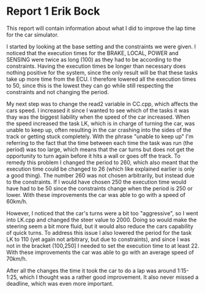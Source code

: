 # Report 1 Erik Bock

This report will contain information about what I did to improve the lap time for the car simulator.

I started by looking at the base setting and the constraints we were given. I noticed that the execution times for the BRAKE, LOCAL, POWER and SENSING were twice as long (100) as they had to be according to the constraints. Having the execution times be longer than necessary does nothing positive for the system, since the only result will be that these tasks take up more time from the ECU. I therefore lowered all the execution times to 50, since this is the lowest they can go while still respecting the constraints and not changing the period.

My next step was to change the read2 variable in CC.cpp, which affects the cars speed. I increased it since I wanted to see which of the tasks it was thay was the biggest liability when the speed of the car increased. When the speed increased the task LK, which is in charge of turning the car, was unable to keep up, often resulting in the car crashing into the sides of the track or getting stuck completely. With the phrase "unable to keep up" I'm referring to the fact that the time between each time the task was run (the period) was too large, which means that the car turns but does not get the opportunity to turn again before it hits a wall or goes off the track. To remedy this problem I changed the period to 260, which also meant that the execution time could be changed to 26 (which like explained earlier is only a good thing). The number 260 was not chosen arbitrarily, but instead due to the constraints. If I would have chosen 250 the execution time would have had to be 50 since the constraints change when the period is 250 or lower. With these improvements the car was able to go with a speed of 60km/h.

However, I noticed that the car's turns were a bit too "aggressive", so I went into LK.cpp and changed the steer value to 2000. Doing so would make the steering seem a bit more fluid, but it would also reduce the cars capability of quick turns. To address this issue I also lowered the period for the task LK to 110 (yet again not arbitrary, but due to constraints), and since I was not in the bracket (100,250] I needed to set the execution time to at least 22. With these improvements the car was able to go with an average speed of 70km/h.

After all the changes the time it took the car to do a lap was around 1:15-1:25, which I thought was a rather good improvement. It also never missed a deadline, which was even more important.

